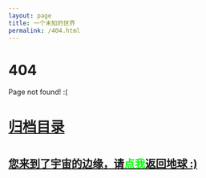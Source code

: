```yaml
---
layout: page
title: 一个未知的世界
permalink: /404.html
---
```


# 404

Page not found! :(

<h1><a href ="http://www.zhangchengdong.site/archives.html">归档目录</a><h1>

<h2><a href="http://www.zhangchengdong.site/archives.html">您来到了宇宙的边缘，请<span style="color:#00FF00">点我</span>返回地球 :)</a></h2>
